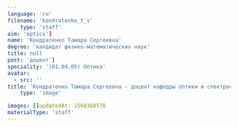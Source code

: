 ```yaml
---
language: 'ru'
filename: 'kondratenko_t_s'
    type: 'staff'
aim: 'optics']
name: 'Кондратенко Тамара Сергеевна'
degree: 'кандидат физико-математических наук'
title: null
post: 'доцент']
speciality: '(01.04.05) Оптика'
avatar:
  - src: ''
title: 'Кондратенко Тамара Сергеевна - доцент кафедры оптики и спектроскопии'
    type: 'image'

images: []updatedAt: 1568360578
materialType: 'staff'
---
```


